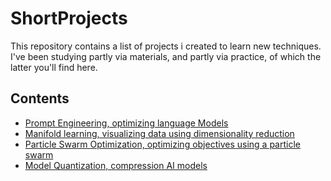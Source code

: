 # ShortProjects

This repository contains a list of projects i created to learn new techniques. I've been studying partly via materials, and partly via practice, of which the latter you'll find here.

## Contents

- [Prompt Engineering, optimizing language Models](https://github.com/MichaelVerdegaal/PromptEngineering)
- [Manifold learning, visualizing data using dimensionality reduction](https://github.com/MichaelVerdegaal/DimensionVisualization)
- [Particle Swarm Optimization, optimizing objectives using a particle swarm](https://github.com/MichaelVerdegaal/ParticleSwarmOptimization)
- [Model Quantization, compression AI models](https://github.com/MichaelVerdegaal/ModelQuantization)
